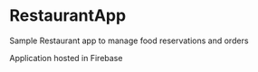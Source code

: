 # RestaurantApp
Sample Restaurant app to manage food reservations and orders

Application hosted in Firebase
